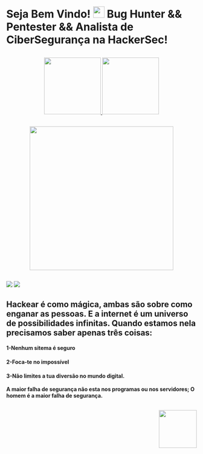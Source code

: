<h1 align="left">Seja Bem Vindo! <img src="https://raw.githubusercontent.com/kaueMarques/kaueMarques/master/hi.gif" width="30px"> Bug Hunter && Pentester && Analista de CiberSegurança na HackerSec! </h1>

##

<div align="center">
<a href="https://github.com/Willian-2-0-0-1">
<img height="150em" src="https://github-readme-stats.vercel.app/api/top-langs/?username=Willian-2-0-0-1&layout=compact&langs_count=7&theme=dark"/>
<img height="150em" src="https://github-readme-stats.vercel.app/api?username=Willian-2-0-0-1&show_icons=true&theme=dark&include_all_commits=true&count_private=true"/>
</div>
  
  ##
  ##
  <div align="center">
   <img height="380em" src="https://user-images.githubusercontent.com/70382532/138322189-2db8df52-9dcb-40a0-88a8-c365466bd33d.gif"/>
</div>
  
  ##
  ##
  
  <a href="https://instagram.com/willian_hackersec" target="_blank"><img src="https://img.shields.io/badge/-Instagram-%23E4405F?style=for-the-badge&logo=instagram&logoColor=white" target="_blank"></a>
  <a href="https://www.linkedin.com/in/willian9" target="_blank"><img src="https://img.shields.io/badge/-LinkedIn-%230077B5?style=for-the-badge&logo=linkedin&logoColor=white" target="_blank"></a>   
  
  
  
  <h2 align="left">Hackear é como mágica, ambas são sobre como enganar as pessoas.
E a internet é um universo de possibilidades infinitas. Quando estamos nela precisamos saber apenas três coisas:</h2>
  
<h4>1-Nenhum sitema é seguro</h4>
<h4>2-Foca-te no impossível</h4>
  <h4>3-Não limites a tua diversão no mundo digital.</h4>
<b>A maior falha de segurança não esta nos programas ou nos servidores; O homem é a maior falha de segurança.<b>
  
  ##
  
  <div align="right">
  <img src="https://memeguy.com/photos/images/we-are-anonymous-84131.gif" width="100px">
    
  </div>
  
